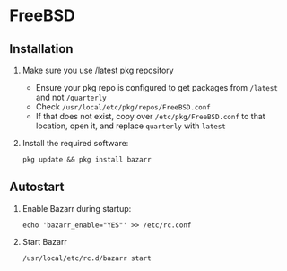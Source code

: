 # FreeBSD

## Installation

1. Make sure you use /latest pkg repository

   - Ensure your pkg repo is configured to get packages from `/latest` and not `/quarterly`
   - Check `/usr/local/etc/pkg/repos/FreeBSD.conf`
   - If that does not exist, copy over `/etc/pkg/FreeBSD.conf` to that location, open it, and replace `quarterly` with `latest`

1. Install the required software:

   ```shell
   pkg update && pkg install bazarr
   ```

[comment]: <> (In the other guides Bazarr is usually ran manually - is there an equivalent in BSD as well?)

## Autostart

1. Enable Bazarr during startup:

   ```shell
   echo 'bazarr_enable="YES"' >> /etc/rc.conf
   ```

1. Start Bazarr

   ```shell
   /usr/local/etc/rc.d/bazarr start
   ```
